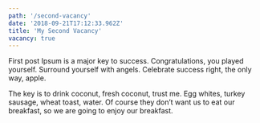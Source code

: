 ```yaml
---
path: '/second-vacancy'
date: '2018-09-21T17:12:33.962Z'
title: 'My Second Vacancy'
vacancy: true
---
```


First post Ipsum is a major key to success. Congratulations, you played yourself. Surround yourself with angels. Celebrate success right, the only way, apple.

The key is to drink coconut, fresh coconut, trust me. Egg whites, turkey sausage, wheat toast, water. Of course they don’t want us to eat our breakfast, so we are going to enjoy our breakfast.

